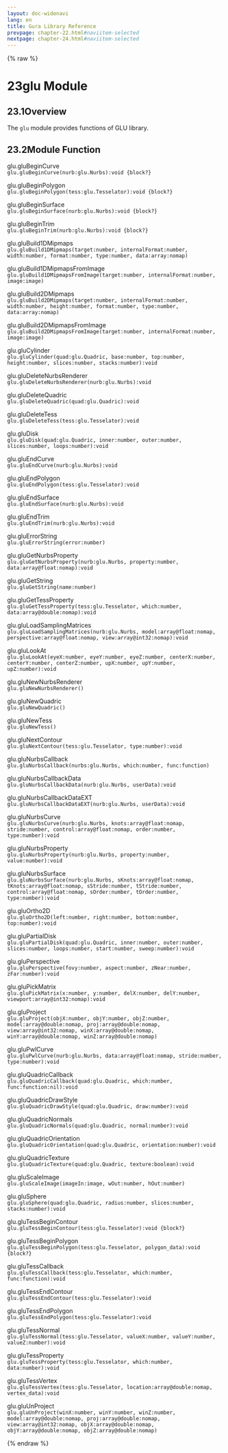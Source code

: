 ```yaml
---
layout: doc-widenavi
lang: en
title: Gura Library Reference
prevpage: chapter-22.html#naviitem-selected
nextpage: chapter-24.html#naviitem-selected
---
```

{% raw %}
<h1><span class="caption-index-1">23</span>glu Module</h1>
<h2><span class="caption-index-2">23.1</span><a name="anchor-23-1"></a>Overview</h2>
<p>
The <code class="highlighter-rouge">glu</code> module provides functions of GLU library.
</p>
<h2><span class="caption-index-2">23.2</span><a name="anchor-23-2"></a>Module Function</h2>
<p>
<div class="h5">glu.gluBeginCurve</div>
<div class="mb-2"><i class="fas fa-caret-right mr-2"></i><code>glu.gluBeginCurve(nurb:glu.Nurbs):void {block?}</code></div>

</p>
<p>
<div class="h5">glu.gluBeginPolygon</div>
<div class="mb-2"><i class="fas fa-caret-right mr-2"></i><code>glu.gluBeginPolygon(tess:glu.Tesselator):void {block?}</code></div>

</p>
<p>
<div class="h5">glu.gluBeginSurface</div>
<div class="mb-2"><i class="fas fa-caret-right mr-2"></i><code>glu.gluBeginSurface(nurb:glu.Nurbs):void {block?}</code></div>

</p>
<p>
<div class="h5">glu.gluBeginTrim</div>
<div class="mb-2"><i class="fas fa-caret-right mr-2"></i><code>glu.gluBeginTrim(nurb:glu.Nurbs):void {block?}</code></div>

</p>
<p>
<div class="h5">glu.gluBuild1DMipmaps</div>
<div class="mb-2"><i class="fas fa-caret-right mr-2"></i><code>glu.gluBuild1DMipmaps(target:number, internalFormat:number, width:number, format:number, type:number, data:array:nomap)</code></div>

</p>
<p>
<div class="h5">glu.gluBuild1DMipmapsFromImage</div>
<div class="mb-2"><i class="fas fa-caret-right mr-2"></i><code>glu.gluBuild1DMipmapsFromImage(target:number, internalFormat:number, image:image)</code></div>

</p>
<p>
<div class="h5">glu.gluBuild2DMipmaps</div>
<div class="mb-2"><i class="fas fa-caret-right mr-2"></i><code>glu.gluBuild2DMipmaps(target:number, internalFormat:number, width:number, height:number, format:number, type:number, data:array:nomap)</code></div>

</p>
<p>
<div class="h5">glu.gluBuild2DMipmapsFromImage</div>
<div class="mb-2"><i class="fas fa-caret-right mr-2"></i><code>glu.gluBuild2DMipmapsFromImage(target:number, internalFormat:number, image:image)</code></div>

</p>
<p>
<div class="h5">glu.gluCylinder</div>
<div class="mb-2"><i class="fas fa-caret-right mr-2"></i><code>glu.gluCylinder(quad:glu.Quadric, base:number, top:number, height:number, slices:number, stacks:number):void</code></div>

</p>
<p>
<div class="h5">glu.gluDeleteNurbsRenderer</div>
<div class="mb-2"><i class="fas fa-caret-right mr-2"></i><code>glu.gluDeleteNurbsRenderer(nurb:glu.Nurbs):void</code></div>

</p>
<p>
<div class="h5">glu.gluDeleteQuadric</div>
<div class="mb-2"><i class="fas fa-caret-right mr-2"></i><code>glu.gluDeleteQuadric(quad:glu.Quadric):void</code></div>

</p>
<p>
<div class="h5">glu.gluDeleteTess</div>
<div class="mb-2"><i class="fas fa-caret-right mr-2"></i><code>glu.gluDeleteTess(tess:glu.Tesselator):void</code></div>

</p>
<p>
<div class="h5">glu.gluDisk</div>
<div class="mb-2"><i class="fas fa-caret-right mr-2"></i><code>glu.gluDisk(quad:glu.Quadric, inner:number, outer:number, slices:number, loops:number):void</code></div>

</p>
<p>
<div class="h5">glu.gluEndCurve</div>
<div class="mb-2"><i class="fas fa-caret-right mr-2"></i><code>glu.gluEndCurve(nurb:glu.Nurbs):void</code></div>

</p>
<p>
<div class="h5">glu.gluEndPolygon</div>
<div class="mb-2"><i class="fas fa-caret-right mr-2"></i><code>glu.gluEndPolygon(tess:glu.Tesselator):void</code></div>

</p>
<p>
<div class="h5">glu.gluEndSurface</div>
<div class="mb-2"><i class="fas fa-caret-right mr-2"></i><code>glu.gluEndSurface(nurb:glu.Nurbs):void</code></div>

</p>
<p>
<div class="h5">glu.gluEndTrim</div>
<div class="mb-2"><i class="fas fa-caret-right mr-2"></i><code>glu.gluEndTrim(nurb:glu.Nurbs):void</code></div>

</p>
<p>
<div class="h5">glu.gluErrorString</div>
<div class="mb-2"><i class="fas fa-caret-right mr-2"></i><code>glu.gluErrorString(error:number)</code></div>

</p>
<p>
<div class="h5">glu.gluGetNurbsProperty</div>
<div class="mb-2"><i class="fas fa-caret-right mr-2"></i><code>glu.gluGetNurbsProperty(nurb:glu.Nurbs, property:number, data:array@float:nomap):void</code></div>

</p>
<p>
<div class="h5">glu.gluGetString</div>
<div class="mb-2"><i class="fas fa-caret-right mr-2"></i><code>glu.gluGetString(name:number)</code></div>

</p>
<p>
<div class="h5">glu.gluGetTessProperty</div>
<div class="mb-2"><i class="fas fa-caret-right mr-2"></i><code>glu.gluGetTessProperty(tess:glu.Tesselator, which:number, data:array@double:nomap):void</code></div>

</p>
<p>
<div class="h5">glu.gluLoadSamplingMatrices</div>
<div class="mb-2"><i class="fas fa-caret-right mr-2"></i><code>glu.gluLoadSamplingMatrices(nurb:glu.Nurbs, model:array@float:nomap, perspective:array@float:nomap, view:array@int32:nomap):void</code></div>

</p>
<p>
<div class="h5">glu.gluLookAt</div>
<div class="mb-2"><i class="fas fa-caret-right mr-2"></i><code>glu.gluLookAt(eyeX:number, eyeY:number, eyeZ:number, centerX:number, centerY:number, centerZ:number, upX:number, upY:number, upZ:number):void</code></div>

</p>
<p>
<div class="h5">glu.gluNewNurbsRenderer</div>
<div class="mb-2"><i class="fas fa-caret-right mr-2"></i><code>glu.gluNewNurbsRenderer()</code></div>

</p>
<p>
<div class="h5">glu.gluNewQuadric</div>
<div class="mb-2"><i class="fas fa-caret-right mr-2"></i><code>glu.gluNewQuadric()</code></div>

</p>
<p>
<div class="h5">glu.gluNewTess</div>
<div class="mb-2"><i class="fas fa-caret-right mr-2"></i><code>glu.gluNewTess()</code></div>

</p>
<p>
<div class="h5">glu.gluNextContour</div>
<div class="mb-2"><i class="fas fa-caret-right mr-2"></i><code>glu.gluNextContour(tess:glu.Tesselator, type:number):void</code></div>

</p>
<p>
<div class="h5">glu.gluNurbsCallback</div>
<div class="mb-2"><i class="fas fa-caret-right mr-2"></i><code>glu.gluNurbsCallback(nurbs:glu.Nurbs, which:number, func:function)</code></div>

</p>
<p>
<div class="h5">glu.gluNurbsCallbackData</div>
<div class="mb-2"><i class="fas fa-caret-right mr-2"></i><code>glu.gluNurbsCallbackData(nurb:glu.Nurbs, userData):void</code></div>

</p>
<p>
<div class="h5">glu.gluNurbsCallbackDataEXT</div>
<div class="mb-2"><i class="fas fa-caret-right mr-2"></i><code>glu.gluNurbsCallbackDataEXT(nurb:glu.Nurbs, userData):void</code></div>

</p>
<p>
<div class="h5">glu.gluNurbsCurve</div>
<div class="mb-2"><i class="fas fa-caret-right mr-2"></i><code>glu.gluNurbsCurve(nurb:glu.Nurbs, knots:array@float:nomap, stride:number, control:array@float:nomap, order:number, type:number):void</code></div>

</p>
<p>
<div class="h5">glu.gluNurbsProperty</div>
<div class="mb-2"><i class="fas fa-caret-right mr-2"></i><code>glu.gluNurbsProperty(nurb:glu.Nurbs, property:number, value:number):void</code></div>

</p>
<p>
<div class="h5">glu.gluNurbsSurface</div>
<div class="mb-2"><i class="fas fa-caret-right mr-2"></i><code>glu.gluNurbsSurface(nurb:glu.Nurbs, sKnots:array@float:nomap, tKnots:array@float:nomap, sStride:number, tStride:number, control:array@float:nomap, sOrder:number, tOrder:number, type:number):void</code></div>

</p>
<p>
<div class="h5">glu.gluOrtho2D</div>
<div class="mb-2"><i class="fas fa-caret-right mr-2"></i><code>glu.gluOrtho2D(left:number, right:number, bottom:number, top:number):void</code></div>

</p>
<p>
<div class="h5">glu.gluPartialDisk</div>
<div class="mb-2"><i class="fas fa-caret-right mr-2"></i><code>glu.gluPartialDisk(quad:glu.Quadric, inner:number, outer:number, slices:number, loops:number, start:number, sweep:number):void</code></div>

</p>
<p>
<div class="h5">glu.gluPerspective</div>
<div class="mb-2"><i class="fas fa-caret-right mr-2"></i><code>glu.gluPerspective(fovy:number, aspect:number, zNear:number, zFar:number):void</code></div>

</p>
<p>
<div class="h5">glu.gluPickMatrix</div>
<div class="mb-2"><i class="fas fa-caret-right mr-2"></i><code>glu.gluPickMatrix(x:number, y:number, delX:number, delY:number, viewport:array@int32:nomap):void</code></div>

</p>
<p>
<div class="h5">glu.gluProject</div>
<div class="mb-2"><i class="fas fa-caret-right mr-2"></i><code>glu.gluProject(objX:number, objY:number, objZ:number, model:array@double:nomap, proj:array@double:nomap, view:array@int32:nomap, winX:array@double:nomap, winY:array@double:nomap, winZ:array@double:nomap)</code></div>

</p>
<p>
<div class="h5">glu.gluPwlCurve</div>
<div class="mb-2"><i class="fas fa-caret-right mr-2"></i><code>glu.gluPwlCurve(nurb:glu.Nurbs, data:array@float:nomap, stride:number, type:number):void</code></div>

</p>
<p>
<div class="h5">glu.gluQuadricCallback</div>
<div class="mb-2"><i class="fas fa-caret-right mr-2"></i><code>glu.gluQuadricCallback(quad:glu.Quadric, which:number, func:function:nil):void</code></div>

</p>
<p>
<div class="h5">glu.gluQuadricDrawStyle</div>
<div class="mb-2"><i class="fas fa-caret-right mr-2"></i><code>glu.gluQuadricDrawStyle(quad:glu.Quadric, draw:number):void</code></div>

</p>
<p>
<div class="h5">glu.gluQuadricNormals</div>
<div class="mb-2"><i class="fas fa-caret-right mr-2"></i><code>glu.gluQuadricNormals(quad:glu.Quadric, normal:number):void</code></div>

</p>
<p>
<div class="h5">glu.gluQuadricOrientation</div>
<div class="mb-2"><i class="fas fa-caret-right mr-2"></i><code>glu.gluQuadricOrientation(quad:glu.Quadric, orientation:number):void</code></div>

</p>
<p>
<div class="h5">glu.gluQuadricTexture</div>
<div class="mb-2"><i class="fas fa-caret-right mr-2"></i><code>glu.gluQuadricTexture(quad:glu.Quadric, texture:boolean):void</code></div>

</p>
<p>
<div class="h5">glu.gluScaleImage</div>
<div class="mb-2"><i class="fas fa-caret-right mr-2"></i><code>glu.gluScaleImage(imageIn:image, wOut:number, hOut:number)</code></div>

</p>
<p>
<div class="h5">glu.gluSphere</div>
<div class="mb-2"><i class="fas fa-caret-right mr-2"></i><code>glu.gluSphere(quad:glu.Quadric, radius:number, slices:number, stacks:number):void</code></div>

</p>
<p>
<div class="h5">glu.gluTessBeginContour</div>
<div class="mb-2"><i class="fas fa-caret-right mr-2"></i><code>glu.gluTessBeginContour(tess:glu.Tesselator):void {block?}</code></div>

</p>
<p>
<div class="h5">glu.gluTessBeginPolygon</div>
<div class="mb-2"><i class="fas fa-caret-right mr-2"></i><code>glu.gluTessBeginPolygon(tess:glu.Tesselator, polygon_data):void {block?}</code></div>

</p>
<p>
<div class="h5">glu.gluTessCallback</div>
<div class="mb-2"><i class="fas fa-caret-right mr-2"></i><code>glu.gluTessCallback(tess:glu.Tesselator, which:number, func:function):void</code></div>

</p>
<p>
<div class="h5">glu.gluTessEndContour</div>
<div class="mb-2"><i class="fas fa-caret-right mr-2"></i><code>glu.gluTessEndContour(tess:glu.Tesselator):void</code></div>

</p>
<p>
<div class="h5">glu.gluTessEndPolygon</div>
<div class="mb-2"><i class="fas fa-caret-right mr-2"></i><code>glu.gluTessEndPolygon(tess:glu.Tesselator):void</code></div>

</p>
<p>
<div class="h5">glu.gluTessNormal</div>
<div class="mb-2"><i class="fas fa-caret-right mr-2"></i><code>glu.gluTessNormal(tess:glu.Tesselator, valueX:number, valueY:number, valueZ:number):void</code></div>

</p>
<p>
<div class="h5">glu.gluTessProperty</div>
<div class="mb-2"><i class="fas fa-caret-right mr-2"></i><code>glu.gluTessProperty(tess:glu.Tesselator, which:number, data:number):void</code></div>

</p>
<p>
<div class="h5">glu.gluTessVertex</div>
<div class="mb-2"><i class="fas fa-caret-right mr-2"></i><code>glu.gluTessVertex(tess:glu.Tesselator, location:array@double:nomap, vertex_data):void</code></div>

</p>
<p>
<div class="h5">glu.gluUnProject</div>
<div class="mb-2"><i class="fas fa-caret-right mr-2"></i><code>glu.gluUnProject(winX:number, winY:number, winZ:number, model:array@double:nomap, proj:array@double:nomap, view:array@int32:nomap, objX:array@double:nomap, objY:array@double:nomap, objZ:array@double:nomap)</code></div>

</p>
{% endraw %}

